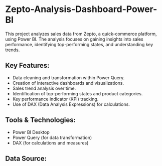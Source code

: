 # Zepto-Analysis-Dashboard-Power-BI

This project analyzes sales data from Zepto, a quick-commerce platform, using Power BI. The analysis focuses on gaining insights into sales performance, identifying top-performing states, and understanding key trends.

## Key Features:

* Data cleaning and transformation within Power Query.
* Creation of interactive dashboards and visualizations.
* Sales trend analysis over time.
* Identification of top-performing states and product categories.
* Key performance indicator (KPI) tracking.
* Use of DAX (Data Analysis Expressions) for calculations.

## Tools & Technologies:

* Power BI Desktop
* Power Query (for data transformation)
* DAX (for calculations and measures)

## Data Source:

